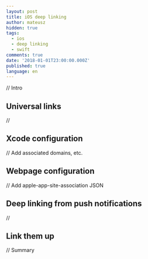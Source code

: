 ```yaml
---
layout: post
title: iOS deep linking
author: mateusz
hidden: true
tags:
  - ios
  - deep linking
  - swift
comments: true
date: '2018-01-01T23:00:00.000Z'
published: true
language: en
---
```


// Intro

## Universal links

//

## Xcode configuration

// Add associated domains, etc.

## Webpage configuration

// Add apple-app-site-association JSON

## Deep linking from push notifications

// 

## Link them up

// Summary
